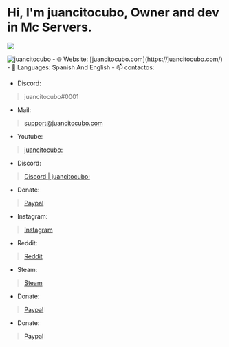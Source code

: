 <h1>Hi, I'm juancitocubo, Owner and dev in Mc Servers.</h1>

<p><img align="center" src="https://github-readme-stats.vercel.app/api?username=juancitocubo""></p>

<p> <img src="https://komarev.com/ghpvc/?username=juancitocubo" alt="juancitocubo" />
- 🌐 Website: [juancitocubo.com](https://juancitocubo.com/)
- 💬 Languages: Spanish And English
- 📫 contactos:
  
  - Discord:
  >juancitocubo#0001
  - Mail:
  >support@juancitocubo.com
  - Youtube:
  >[juancitocubo:](https://www.youtube.com/c/juancitocubo/)
  - Discord:
  >[Discord | juancitocubo:](https://discord.gg/WB7ZeaChNw)
  - Donate:
  >[Paypal](https://paypal.me/juancitocubo)
  - Instagram:
  >[Instagram](https://www.instagram.com/juancitocubo/)
  - Reddit:
  >[Reddit](https://www.reddit.com/user/juancitocubo)
  - Steam:
  >[Steam](https://steamcommunity.com/id/juancitocubo/)
  - Donate:
  >[Paypal](https://paypal.me/juancitocubo)
  - Donate:
  >[Paypal](https://paypal.me/juancitocubo)
  
